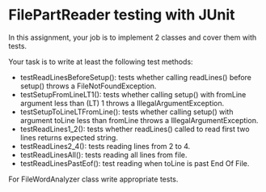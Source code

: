 # FilePartReader testing with JUnit

In this assignment, your job is to implement 2 classes and cover them with tests.

Your task is to write at least the following test methods:

- testReadLinesBeforeSetup(): tests whether calling readLines() before setup() throws a FileNotFoundException.
- testSetupFromLineLT1(): tests whether calling setup() with fromLine argument less than (LT) 1 throws a IllegalArgumentException.
- testSetupToLineLTFromLine(): tests whether calling setup() with argument toLine less than fromLine throws a IllegalArgumentException.
- testReadLines1_2(): tests whether readLines() called to read first two lines returns expected string.
- testReadLines2_4(): tests reading lines from 2 to 4.
- testReadLinesAll(): tests reading all lines from file.
- testReadLinesPastEof(): test reading when toLine is past End Of File.

For FileWordAnalyzer class write appropriate tests.